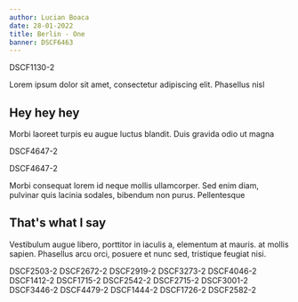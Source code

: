 ```yaml
---
author: Lucian Boaca
date: 28-01-2022
title: Berlin - One
banner: DSCF6463
---
```


<photo>DSCF1130-2</photo>

Lorem ipsum dolor sit amet, consectetur adipiscing elit. Phasellus nisl

## Hey hey hey

Morbi laoreet turpis eu augue luctus blandit. Duis gravida odio ut magna

<photo>DSCF4647-2</photo>

<photo>DSCF4647-2</photo>

Morbi consequat lorem id neque mollis ullamcorper. Sed enim diam, pulvinar quis lacinia sodales, bibendum non purus. Pellentesque

## That's what I say

Vestibulum augue libero, porttitor in iaculis a, elementum at mauris. at mollis sapien. Phasellus arcu orci, posuere et nunc sed, tristique feugiat nisi.

<photo-grid>
  <photo>DSCF2503-2</photo>
  <photo>DSCF2672-2</photo>
  <photo>DSCF2919-2</photo>
  <photo>DSCF3273-2</photo>
  <photo>DSCF4046-2</photo>
  <photo>DSCF1412-2</photo>
  <photo>DSCF1715-2</photo>
  <photo>DSCF2542-2</photo>
  <photo>DSCF2715-2</photo>
  <photo>DSCF3001-2</photo>
  <photo>DSCF3446-2</photo>
  <photo>DSCF4479-2</photo>
  <photo>DSCF1444-2</photo>
  <photo>DSCF1726-2</photo>
  <photo>DSCF2582-2</photo>
</photo-grid>
